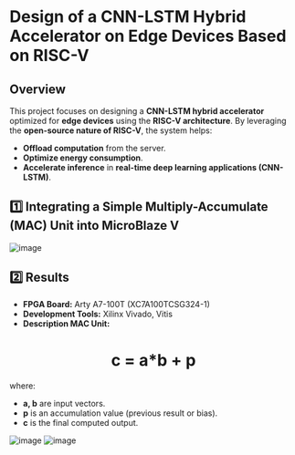 # **Design of a CNN-LSTM Hybrid Accelerator on Edge Devices Based on RISC-V**

## **Overview**
This project focuses on designing a **CNN-LSTM hybrid accelerator** optimized for **edge devices** using the **RISC-V architecture**. By leveraging the **open-source nature of RISC-V**, the system helps:
- **Offload computation** from the server.
- **Optimize energy consumption**.
- **Accelerate inference** in **real-time deep learning applications (CNN-LSTM)**.

## 1️⃣ Integrating a Simple Multiply-Accumulate (MAC) Unit into MicroBlaze V 
![image](https://github.com/user-attachments/assets/c1691e26-5d3c-4568-8fee-087d25727425)

## 2️⃣ Results 
- **FPGA Board:** Arty A7-100T (XC7A100TCSG324-1)
- **Development Tools:** Xilinx Vivado, Vitis
- **Description MAC Unit:**

<div align="center">


 # c = a*b + p


</div>

where:
- **a, b** are input vectors.
- **p** is an accumulation value (previous result or bias).
- **c** is the final computed output.
  
![image](https://github.com/user-attachments/assets/0c4d47ce-4a29-47bf-b041-c60dff39901e)
![image](https://github.com/user-attachments/assets/c79a1246-96b8-43c1-9e0a-2453c04b5473)
